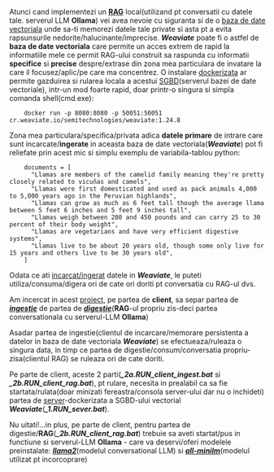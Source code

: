 Atunci cand implementezi un [**RAG**](https://weaviate.io/blog/local-rag-with-ollama-and-weaviate) local(utilizand pt conversatii cu datele tale. serverul LLM **Ollama**) vei avea nevoie cu siguranta si de o [baza de date vectoriala](https://weaviate.io/blog/local-rag-with-ollama-and-weaviate) unde sa-ti memorezi datele tale private si asta pt a evita rapsunsurile nedorite/halucinante/imprecise. ***Weaviate*** poate fi o astfel de **baza de date vectoriala** care permite un acces extrem de rapid la informatiile mele ce permit RAG-ului construit sa raspunda cu informatii **specifice** si **precise** despre/extrase din zona mea particulara de invatare la care il focusez/aplic/pe care ma concentrez. O instalare [dockerizata](https://docs.docker.com/desktop/setup/install/windows-install/) ar permite gazduirea si rularea locala a  acestui [SGBD](https://ro.wikipedia.org/wiki/Sistem_de_gestiune_a_bazelor_de_date)(serverul bazei de date vectoriale), intr-un mod foarte rapid, doar printr-o singura si simpla comanda shell(cmd.exe):

        docker run -p 8080:8080 -p 50051:50051 cr.weaviate.io/semitechnologies/weaviate:1.24.8

Zona mea particulara/specifica/privata adica **datele primare** de intrare care sunt incarcate/**ingerate** in aceasta baza de date vectoriala(***Weaviate***) pot fi reliefate prin acest mic si simplu exemplu de variabila-tablou python:

        documents = [
          "Llamas are members of the camelid family meaning they're pretty closely related to vicuñas and camels",
          "Llamas were first domesticated and used as pack animals 4,000 to 5,000 years ago in the Peruvian highlands",
          "Llamas can grow as much as 6 feet tall though the average llama between 5 feet 6 inches and 5 feet 9 inches tall",
          "Llamas weigh between 280 and 450 pounds and can carry 25 to 30 percent of their body weight",
          "Llamas are vegetarians and have very efficient digestive systems",
          "Llamas live to be about 20 years old, though some only live for 15 years and others live to be 30 years old",
        ]


   Odata ce ati [incarcat/ingerat](https://github.com/stefanache/MFP-ANAF-RO/edit/main/python/RAG_Ollama_Weaviate/_2a.RUN_client_ingest.bat) datele in ***Weaviate***, le puteti utiliza/consuma/digera ori de cate ori doriti pt conversatia cu RAG-ul dvs.

   Am incercat in acest [proiect](***Weaviate***), pe partea de **client**,  sa separ partea de [***ingestie***](https://github.com/stefanache/MFP-ANAF-RO/edit/main/python/RAG_Ollama_Weaviate/_2a.RUN_client_ingest.bat) de partea de [***digestie***](https://github.com/stefanache/MFP-ANAF-RO/edit/main/python/RAG_Ollama_Weaviate/_2b.RUN_client_rag.bat)(**RAG**-ul propriu zis-deci partea conversationala cu serverul-LLM **Ollama**)

   Asadar partea de ingestie(clientul de incarcare/memorare persistenta a datelor in baza de date vectoriala ***Weaviate***) se efectueaza/ruleaza o singura data, in timp ce partea de digestie/consum/conversatia propriu-zisa(clientul RAG) se ruleaza ori de cate doriti.
   
   Pe parte de client, aceste 2 parti(***_2a.RUN_client_ingest.bat*** si ***_2b.RUN_client_rag.bat***), pt rulare, necesita in prealabil ca sa fie startata/rulata(doar minizati fereastra/consola server-ului dar nu o inchideti) partea de [server](https://github.com/stefanache/MFP-ANAF-RO/edit/main/python/RAG_Ollama_Weaviate/_1.RUN_sever.bat)-dockerizata a SGBD-ului vectorial ***Weaviate***(***_1.RUN_sever.bat***).

   Nu uitati!...in plus, pe parte de client, pentru partea de digestie/**RAG**(***_2b.RUN_client_rag.bat***) trebuie sa aveti startat/pus in functiune si serverul-LLM **Ollama** - care va deservi/oferi modelele preinstalate: [***llama2***](https://ollama.com/blog/run-llama2-uncensored-locally)(modelul conversational LLM) si [***all-minilm***](https://medium.com/@rahultiwari065/unlocking-the-power-of-sentence-embeddings-with-all-minilm-l6-v2-7d6589a5f0aa)(modelul utilizat pt incorcoprare) 
   
